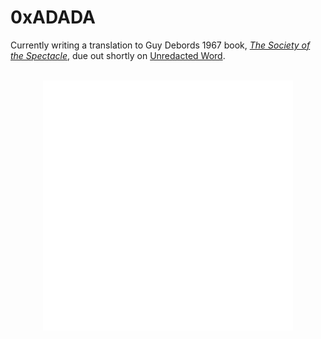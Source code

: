  # 0xADADA

Currently writing a translation to Guy Debords 1967 book, _[The Society of the
Spectacle](https://github.com/unredacted-word/spectacle)_, due out shortly on [Unredacted Word](https://unredacted-word.pub).

<div align="center">
	<br>
	<img src="book.svg" width="400" height="400">
	<br>
</div>
